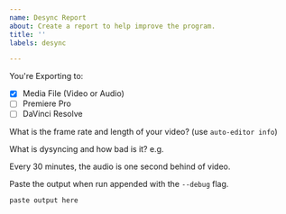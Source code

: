 ```yaml
---
name: Desync Report
about: Create a report to help improve the program.
title: ''
labels: desync

---
```


You're Exporting to:
 - [x] Media File (Video or Audio)
 - [ ] Premiere Pro
 - [ ] DaVinci Resolve

What is the frame rate and length of your video? (use `auto-editor info`)


What is dysyncing and how bad is it?
e.g.

Every 30 minutes, the audio is one second behind of video.

Paste the output when run appended with the `--debug` flag.

```
paste output here
```